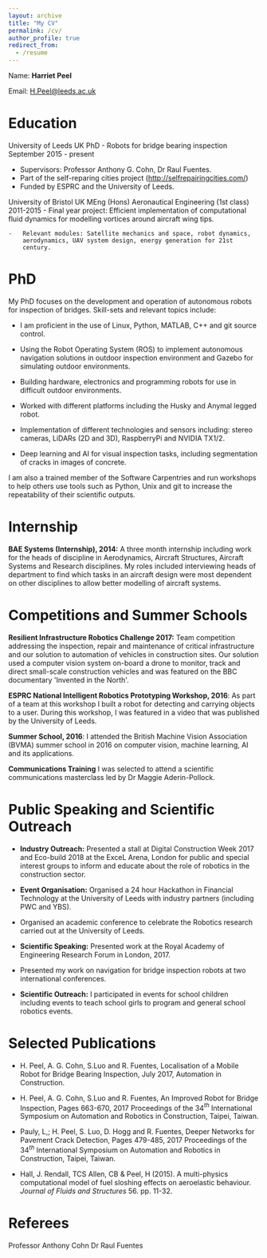 ```yaml
---
layout: archive
title: "My CV"
permalink: /cv/
author_profile: true
redirect_from:
  - /resume
---
```


Name: **Harriet Peel**

Email: H.Peel@leeds.ac.uk

Education 
====

University of Leeds                                              UK
PhD - Robots for bridge bearing inspection     September 2015 - present
- Supervisors: Professor Anthony G. Cohn, Dr Raul Fuentes.
- Part of the self-reparing cities project (http://selfrepairingcities.com/)
- Funded by ESPRC and the University of Leeds.

University of Bristol                                       UK
MEng (Hons) Aeronautical Engineering (1st class)     2011-2015
    -   Final year project: Efficient implementation of computational
        fluid dynamics for modelling vortices around aircraft wing tips.

    -   Relevant modules: Satellite mechanics and space, robot dynamics,
        aerodynamics, UAV system design, energy generation for 21st
        century.
PhD
========
My PhD focuses on the development and operation of autonomous robots for
inspection of bridges. Skill-sets and relevant topics include:

-   I am proficient in the use of Linux, Python, MATLAB, C++ and git
    source control.

-   Using the Robot Operating System (ROS) to implement autonomous
    navigation solutions in outdoor inspection environment and Gazebo
    for simulating outdoor environments.

-   Building hardware, electronics and programming robots for use in
    difficult outdoor environments.

-   Worked with different platforms including the Husky and Anymal
    legged robot.

-   Implementation of different technologies and sensors including:
    stereo cameras, LiDARs (2D and 3D), RaspberryPi and NVIDIA TX1/2.

-   Deep learning and AI for visual inspection tasks, including
    segmentation of cracks in images of concrete.

I am also a trained member of the Software Carpentries and run workshops
to help others use tools such as Python, Unix and git to increase the
repeatability of their scientific outputs.

Internship 
========

**BAE Systems (Internship), 2014:** A three month internship including
work for the heads of discipline in Aerodynamics, Aircraft Structures,
Aircraft Systems and Research disciplines. My roles included
interviewing heads of department to find which tasks in an aircraft
design were most dependent on other disciplines to allow better
modelling of aircraft systems.

Competitions and Summer Schools
==========

**Resilient Infrastructure Robotics Challenge 2017:** Team competition
addressing the inspection, repair and maintenance of critical
infrastructure and our solution to automation of vehicles in
construction sites. Our solution used a computer vision system on-board
a drone to monitor, track and direct small-scale construction vehicles
and was featured on the BBC documentary 'Invented in the North'.

**ESPRC National Intelligent Robotics Prototyping Workshop, 2016**: As
part of a team at this workshop I built a robot for detecting and
carrying objects to a user. During this workshop, I was featured in a
video that was published by the University of Leeds.

**Summer School, 2016**: I attended the British Machine Vision
Association (BVMA) summer school in 2016 on computer vision, machine
learning, AI and its applications.

**Communications Training** I was selected to attend a scientific
communications masterclass led by Dr Maggie Aderin-Pollock.

Public Speaking and Scientific Outreach
========
-   **Industry Outreach:** Presented a stall at Digital Construction
    Week 2017 and Eco-build 2018 at the ExceL Arena, London for public
    and special interest groups to inform and educate about the role of
    robotics in the construction sector.

-   **Event Organisation:** Organised a 24 hour Hackathon in Financial
    Technology at the University of Leeds with industry partners
    (including PWC and YBS).

-   Organised an academic conference to celebrate the Robotics research
    carried out at the University of Leeds.

-   **Scientific Speaking:** Presented work at the Royal Academy of
    Engineering Research Forum in London, 2017.

-   Presented my work on navigation for bridge inspection robots at two
    international conferences.

-   **Scientific Outreach:** I participated in events for school
    children including events to teach school girls to program and
    general school robotics events.

Selected Publications
===========

-   H. Peel, A. G. Cohn, S.Luo and R. Fuentes, Localisation of a Mobile
    Robot for Bridge Bearing Inspection, July 2017, Automation in
    Construction.

-   H. Peel, A. G. Cohn, S.Luo and R. Fuentes, An Improved Robot for
    Bridge Inspection, Pages 663-670, 2017 Proceedings of the 34$^{th}$
    International Symposium on Automation and Robotics in Construction,
    Taipei, Taiwan.

-   Pauly, L,; H. Peel, S. Luo, D. Hogg and R. Fuentes, Deeper Networks
    for Pavement Crack Detection, Pages 479-485, 2017 Proceedings of the
    34$^{th}$ International Symposium on Automation and Robotics in
    Construction, Taipei, Taiwan.

-   Hall, J. Rendall, TCS Allen, CB & Peel, H (2015). A multi-physics
    computational model of fuel sloshing effects on aeroelastic
    behaviour. *Journal of Fluids and Structures* 56. pp. 11-32.

Referees
===========

  Professor Anthony Cohn                        Dr Raul Fuentes
 

